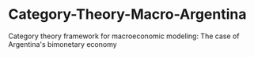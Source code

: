 # Category-Theory-Macro-Argentina
Category theory framework for macroeconomic modeling: The case of Argentina's bimonetary economy
